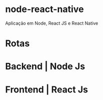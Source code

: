 # node-react-native
Aplicação em Node, React JS e React Native

# Rotas

# Backend | Node Js

# Frontend | React Js
